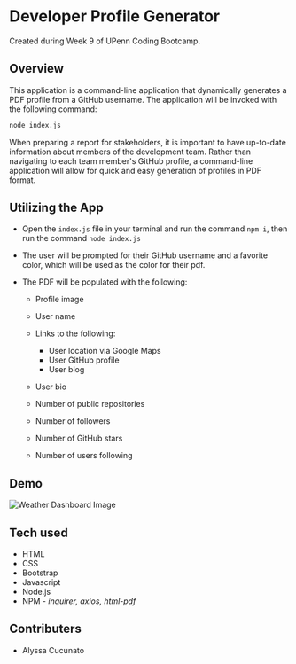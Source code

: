 # Developer Profile Generator

Created during Week 9 of UPenn Coding Bootcamp.

## Overview

This application is a command-line application that dynamically generates a PDF profile from a GitHub username. The application will be invoked with the following command:

```sh
node index.js
```

When preparing a report for stakeholders, it is important to have up-to-date information about members of the development team. Rather than navigating to each team member's GitHub profile, a command-line application will allow for quick and easy generation of profiles in PDF format.

## Utilizing the App

- Open the `index.js` file in your terminal and run the command `npm i`, then run the command `node index.js`

- The user will be prompted for their GitHub username and a favorite color, which will be used as the color for their pdf.

- The PDF will be populated with the following:

  - Profile image
  - User name
  - Links to the following:

    - User location via Google Maps
    - User GitHub profile
    - User blog

  - User bio
  - Number of public repositories
  - Number of followers
  - Number of GitHub stars
  - Number of users following

## Demo

![Weather Dashboard Image](./giphy "Weather Dashboard")

## Tech used

- HTML
- CSS
- Bootstrap
- Javascript
- Node.js
- NPM - _inquirer, axios, html-pdf_

## Contributers

- Alyssa Cucunato
